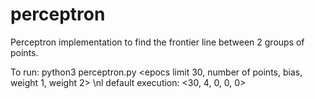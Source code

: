 # perceptron
Perceptron implementation to find the frontier line between 2 groups of points.

To run:
python3 perceptron.py <epocs limit 30, number of points, bias, weight 1, weight 2> \nl
default execution: <30, 4, 0, 0, 0>
